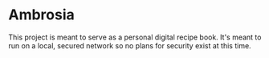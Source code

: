 # Ambrosia

This project is meant to serve as a personal digital recipe book.
It's meant to run on a local, secured network so no plans for security exist at this time.